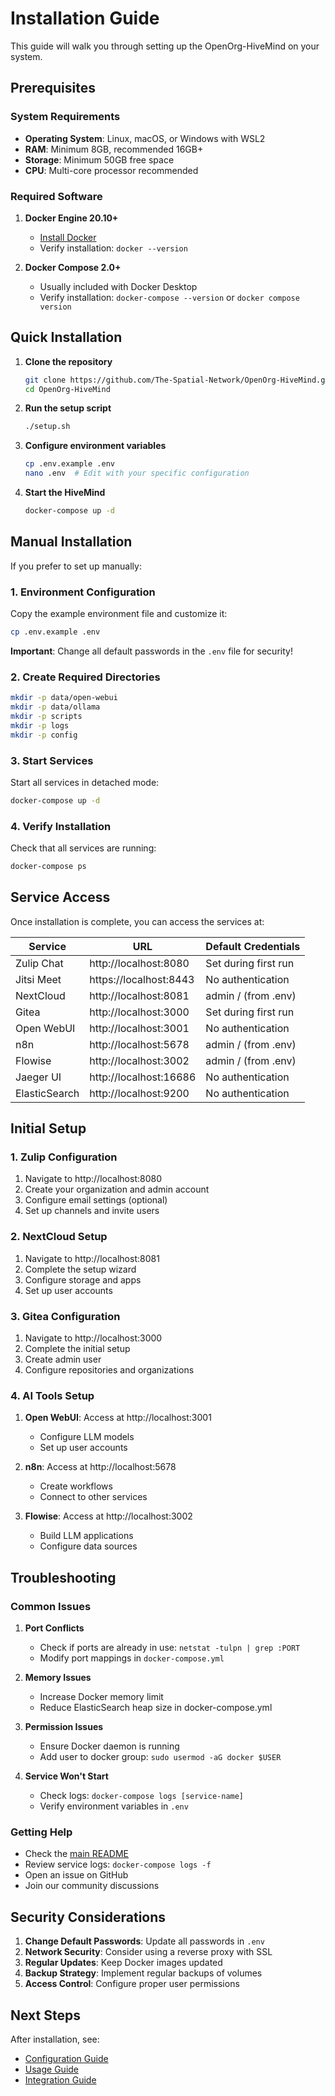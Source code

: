 # Installation Guide

This guide will walk you through setting up the OpenOrg-HiveMind on your system.

## Prerequisites

### System Requirements

- **Operating System**: Linux, macOS, or Windows with WSL2
- **RAM**: Minimum 8GB, recommended 16GB+
- **Storage**: Minimum 50GB free space
- **CPU**: Multi-core processor recommended

### Required Software

1. **Docker Engine 20.10+**
   - [Install Docker](https://docs.docker.com/get-docker/)
   - Verify installation: `docker --version`

2. **Docker Compose 2.0+**
   - Usually included with Docker Desktop
   - Verify installation: `docker-compose --version` or `docker compose version`

## Quick Installation

1. **Clone the repository**
   ```bash
   git clone https://github.com/The-Spatial-Network/OpenOrg-HiveMind.git
   cd OpenOrg-HiveMind
   ```

2. **Run the setup script**
   ```bash
   ./setup.sh
   ```

3. **Configure environment variables**
   ```bash
   cp .env.example .env
   nano .env  # Edit with your specific configuration
   ```

4. **Start the HiveMind**
   ```bash
   docker-compose up -d
   ```

## Manual Installation

If you prefer to set up manually:

### 1. Environment Configuration

Copy the example environment file and customize it:

```bash
cp .env.example .env
```

**Important**: Change all default passwords in the `.env` file for security!

### 2. Create Required Directories

```bash
mkdir -p data/open-webui
mkdir -p data/ollama
mkdir -p scripts
mkdir -p logs
mkdir -p config
```

### 3. Start Services

Start all services in detached mode:

```bash
docker-compose up -d
```

### 4. Verify Installation

Check that all services are running:

```bash
docker-compose ps
```

## Service Access

Once installation is complete, you can access the services at:

| Service | URL | Default Credentials |
|---------|-----|-------------------|
| Zulip Chat | http://localhost:8080 | Set during first run |
| Jitsi Meet | https://localhost:8443 | No authentication |
| NextCloud | http://localhost:8081 | admin / (from .env) |
| Gitea | http://localhost:3000 | Set during first run |
| Open WebUI | http://localhost:3001 | No authentication |
| n8n | http://localhost:5678 | admin / (from .env) |
| Flowise | http://localhost:3002 | admin / (from .env) |
| Jaeger UI | http://localhost:16686 | No authentication |
| ElasticSearch | http://localhost:9200 | No authentication |

## Initial Setup

### 1. Zulip Configuration

1. Navigate to http://localhost:8080
2. Create your organization and admin account
3. Configure email settings (optional)
4. Set up channels and invite users

### 2. NextCloud Setup

1. Navigate to http://localhost:8081
2. Complete the setup wizard
3. Configure storage and apps
4. Set up user accounts

### 3. Gitea Configuration

1. Navigate to http://localhost:3000
2. Complete the initial setup
3. Create admin user
4. Configure repositories and organizations

### 4. AI Tools Setup

1. **Open WebUI**: Access at http://localhost:3001
   - Configure LLM models
   - Set up user accounts

2. **n8n**: Access at http://localhost:5678
   - Create workflows
   - Connect to other services

3. **Flowise**: Access at http://localhost:3002
   - Build LLM applications
   - Configure data sources

## Troubleshooting

### Common Issues

1. **Port Conflicts**
   - Check if ports are already in use: `netstat -tulpn | grep :PORT`
   - Modify port mappings in `docker-compose.yml`

2. **Memory Issues**
   - Increase Docker memory limit
   - Reduce ElasticSearch heap size in docker-compose.yml

3. **Permission Issues**
   - Ensure Docker daemon is running
   - Add user to docker group: `sudo usermod -aG docker $USER`

4. **Service Won't Start**
   - Check logs: `docker-compose logs [service-name]`
   - Verify environment variables in `.env`

### Getting Help

- Check the [main README](../README.md)
- Review service logs: `docker-compose logs -f`
- Open an issue on GitHub
- Join our community discussions

## Security Considerations

1. **Change Default Passwords**: Update all passwords in `.env`
2. **Network Security**: Consider using a reverse proxy with SSL
3. **Regular Updates**: Keep Docker images updated
4. **Backup Strategy**: Implement regular backups of volumes
5. **Access Control**: Configure proper user permissions

## Next Steps

After installation, see:
- [Configuration Guide](CONFIGURATION.md)
- [Usage Guide](USAGE.md)
- [Integration Guide](INTEGRATION.md)
